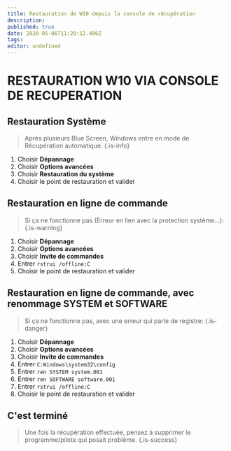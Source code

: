 ```yaml
---
title: Restauration de W10 depuis la console de récupération
description: 
published: true
date: 2020-05-06T11:28:12.406Z
tags: 
editor: undefined
---
```


# RESTAURATION W10 VIA CONSOLE DE RECUPERATION

## Restauration Système
> Après plusieurs Blue Screen, Windows entre en mode de Récupération automatique.
> {.is-info}

1. Choisir **Dépannage**
1. Choisir **Options avancées**
1. Choisir **Restauration du système**
1. Choisir le point de restauration et valider

## Restauration en ligne de commande
> Si ça ne fonctionne pas (Erreur en lien avec la protection système...):
> {.is-warning}

1. Choisir **Dépannage**
1. Choisir **Options avancées**
1. Choisir **Invite de commandes**
1. Entrer `rstrui /offline:C`
1. Choisir le point de restauration et valider


## Restauration en ligne de commande, avec renommage SYSTEM et SOFTWARE
> Si ça ne fonctionne pas, avec une erreur qui parle de registre:
> {.is-danger}

1. Choisir **Dépannage**
1. Choisir **Options avancées**
1. Choisir **Invite de commandes**
1. Entrer `C:Windows\system32\config`
1. Entrer `ren SYSTEM system.001`
1. Entrer `ren SOFTWARE software.001`
1. Entrer `rstrui /offline:C`
1. Choisir le point de restauration et valider


## C'est terminé
> Une fois la récupération effectuée, pensez à supprimer le programme/pilote qui posait problème.
> {.is-success}
